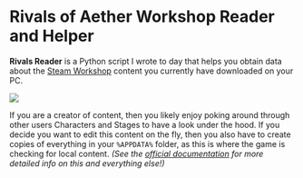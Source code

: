 Rivals of Aether Workshop Reader and Helper
==========================================

**Rivals Reader** is a Python script I wrote to day that helps you obtain data about the [Steam Workshop](https://steamcommunity.com/app/383980/workshop/) content you currently have downloaded on your PC.

![](img/rivals_reader_table_example.gif)

If you are a creator of content, then you likely enjoy poking around through other users Characters and Stages to have a look under the hood.
If you decide you want to edit this content on the fly, then you also have to create copies of everything in your `%APPDATA%` folder, as this is where the game is checking for local content. _(See the [official documentation](https://rivalsofaether.com/introduction/) for more detailed info on this and everything else!)_

